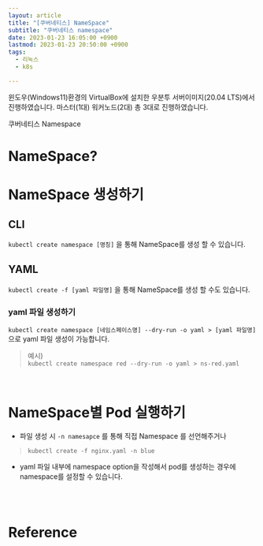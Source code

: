 ```yaml
---
layout: article
title: "[쿠버네티스] NameSpace"
subtitle: "쿠버네티스 namespace"
date: 2023-01-23 16:05:00 +0900
lastmod: 2023-01-23 20:50:00 +0900
tags: 
  - 리눅스
  - k8s

---
```


<!--more-->  
윈도우(Windows11)환경의 VirtualBox에 설치한 우분투 서버이미지(20.04 LTS)에서 진행하였습니다. 마스터(1대) 워커노드(2대) 총 3대로 진행하였습니다.<br/>


쿠버네티스 Namespace<br/>

# NameSpace?

# NameSpace 생성하기

## CLI 

`kubectl create namespace [명칭]` 을 통해 NameSpace를 생성 할 수 있습니다.<br/>



## YAML

`kubectl create -f [yaml 파일명]` 을 통해 NameSpace를 생성 할 수도 있습니다.<br/>

### yaml 파일 생성하기
`kubectl create namespace [네임스페이스명] --dry-run -o yaml > [yaml 파일명]` 으로 yaml 파일 생성이 가능합니다.<br/>

> 예시) <br/>
`kubectl create namespace red --dry-run -o yaml > ns-red.yaml`

<br/>

# NameSpace별 Pod 실행하기

- 파일 생성 시  `-n namesapce` 를 통해 직접 Namespace 를 선언해주거나<br/>

> `kubectl create -f nginx.yaml -n blue` <br/>

- yaml 파일 내부에 namespace option을 작성해서 pod를 생성하는 경우에 namespace를 설정할 수 있습니다.<br/>



<br/>
<br/>

# Reference

